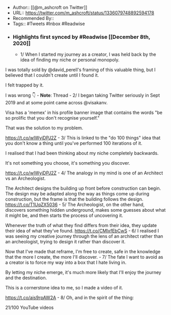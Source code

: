 - Author:: [[@m_ashcroft on Twitter]]
- URL:: https://twitter.com/m_ashcroft/status/1336079748892594178
- Recommended By::
- Tags:: #Tweets #Inbox #Readwise
- ### Highlights first synced by #Readwise [[December 8th, 2020]]
    - 1/ When I started my journey as a creator, I was held back by the idea of finding my niche or personal monopoly. 

I was totally sold by @david_perell's framing of this valuable thing, but I believed that I couldn't create until I found it. 

I felt trapped by it.

I was wrong 👇 
        - **Note**: Thread
    - 2/ I began taking Twitter seriously in Sept 2019 and at some point came across @visakanv.

Visa has a 'memex' in his profile banner image that contains the words "be so prolific that you don't recognise yourself."

That was the solution to my problem.

https://t.co/wIWyjDPJ2Z 
    - 3/ This is linked to the "do 100 things" idea that you don't know a thing until you've performed 100 iterations of it.

I realised that I had been thinking about my niche completely backwards.

It's not something you choose, it's something you discover.

https://t.co/wIWyjDPJ2Z 
    - 4/ The analogy in my mind is one of an Architect vs an Archeologist.

The Architect designs the building up front before construction can begin. The design may be adapted along the way as things come up during construction, but the frame is that the building follows the design. https://t.co/T1UqZX5036 
    - 5/ The Archeologist, on the other hand, discovers something hidden underground, makes some guesses about what it might be, and then starts the process of uncovering it. 

Whenever the truth of what they find differs from their idea, they update their idea of what they've found. https://t.co/CMIxfEbCwS 
    - 6/ I realised I was seeing my creative journey through the lens of an architect rather than an archeologist, trying to design it rather than discover it.

Now that I've made that reframe, I'm free to create, safe in the knowledge that the more I create, the more I'll discover. 
    - 7/ The fate I want to avoid as a creator is to force my way into a box that I hate living in. 

By letting my niche emerge, it's much more likely that I'll enjoy the journey and the destination.

This is a cornerstone idea to me, so I made a video of it.

https://t.co/ais9rpAW2A 
    - 8/ Oh, and in the spirit of the thing: 

21/100 YouTube videos 
